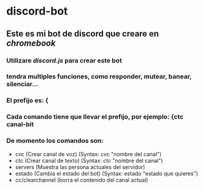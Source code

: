 # discord-bot

## Este es mi bot de discord que creare en _chromebook_

### Utilizare _discord.js_ para crear este bot

### tendra multiples funciones, como responder, mutear, banear, silenciar...

### El prefijo es: {
### Cada comando tiene que llevar el prefijo, por ejemplo: {ctc canal-bit
### De momento los comandos son:
- cvc (Crear canal de voz) (Syntax: cvc "nombre del canal")
-	ctc (Crear canal de texto) (Syntax: ctc "nombre del canal")
- servers (Muestra las persona actuales del servidor) 
- estado (Cambia el estado del bot) (Syntax: estado "estado que quieres")
- cc/clearchannel (borra el contenido del canal actual)